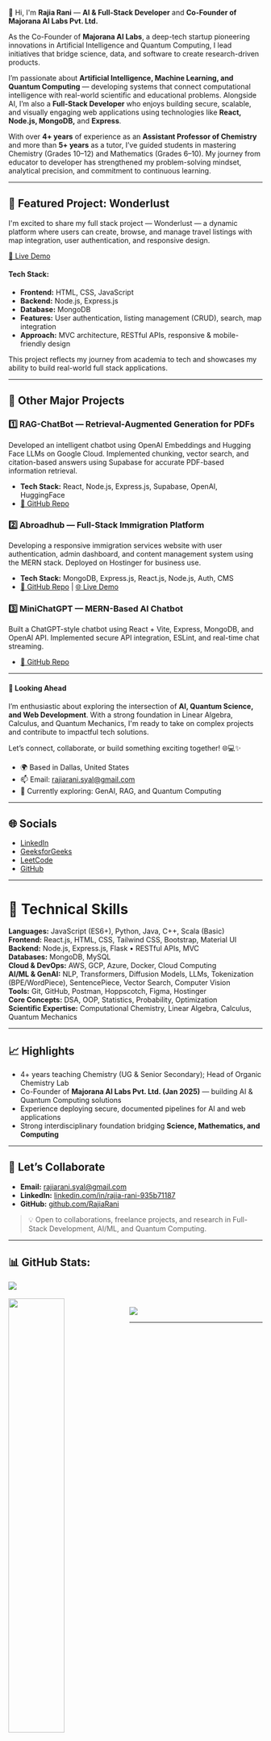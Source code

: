 👋 Hi, I'm <b>Rajia Rani</b> — <b>AI & Full-Stack Developer</b> and <b>Co-Founder of Majorana AI Labs Pvt. Ltd.</b>  
<p>
  As the Co-Founder of <b>Majorana AI Labs</b>, a deep-tech startup pioneering innovations in Artificial Intelligence and Quantum Computing, I lead initiatives that bridge science, data, and software to create research-driven products.  
</p>

<p>
  I’m passionate about <b>Artificial Intelligence, Machine Learning, and Quantum Computing</b> — developing systems that connect computational intelligence with real-world scientific and educational problems.  
  Alongside AI, I’m also a <b>Full-Stack Developer</b> who enjoys building secure, scalable, and visually engaging web applications using technologies like <b>React, Node.js, MongoDB,</b> and <b>Express</b>.
</p>

<p>
  With over <b>4+ years</b> of experience as an <b>Assistant Professor of Chemistry</b> and more than <b>5+ years</b> as a tutor, I’ve guided students in mastering Chemistry (Grades 10–12) and Mathematics (Grades 6–10).  
  My journey from educator to developer has strengthened my problem-solving mindset, analytical precision, and commitment to continuous learning.  
</p>

---

<h2>🌟 Featured Project: Wonderlust</h2>
<p>
  I'm excited to share my full stack project — Wonderlust — a dynamic platform where users can create, browse, and manage travel listings with map integration, user authentication, and responsive design.
</p>
<a href="https://miniwonderlust-project.onrender.com/listings">🔗 Live Demo</a>
<h4>Tech Stack:</h4>
<ul>
<li><b>Frontend:</b> HTML, CSS, JavaScript</li>
<li><b>Backend:</b> Node.js, Express.js</li>
<li><b>Database:</b> MongoDB</li>
<li><b>Features:</b> User authentication, listing management (CRUD), search, map integration</li>
<li><b>Approach:</b> MVC architecture, RESTful APIs, responsive & mobile-friendly design</li>
</ul>

<p>This project reflects my journey from academia to tech and showcases my ability to build real-world full stack applications.</p>

---

<h2>🚀 Other Major Projects</h2>

<h3>1️⃣ RAG-ChatBot — Retrieval-Augmented Generation for PDFs</h3>
<p>
Developed an intelligent chatbot using OpenAI Embeddings and Hugging Face LLMs on Google Cloud. Implemented chunking, vector search, and citation-based answers using Supabase for accurate PDF-based information retrieval.
</p>
<ul>
<li><b>Tech Stack:</b> React, Node.js, Express.js, Supabase, OpenAI, HuggingFace</li>
<li><a href="https://github.com/RajiaRani/RAG-ChatBot--Based-Information-Retrieval-System-">🔗 GitHub Repo</a></li>
</ul>

<h3>2️⃣ Abroadhub — Full-Stack Immigration Platform</h3>
<p>
Developing a responsive immigration services website with user authentication, admin dashboard, and content management system using the MERN stack. Deployed on Hostinger for business use.
</p>
<ul>
<li><b>Tech Stack:</b> MongoDB, Express.js, React.js, Node.js, Auth, CMS</li>
<li><a href="https://github.com/RajiaRani/Final-AbroadHub">🔗 GitHub Repo</a> | <a href="https://abroadhub.in/">🌐 Live Demo</a></li>
</ul>

<h3>3️⃣ MiniChatGPT — MERN-Based AI Chatbot</h3>
<p>
Built a ChatGPT-style chatbot using React + Vite, Express, MongoDB, and OpenAI API. Implemented secure API integration, ESLint, and real-time chat streaming.
</p>
<ul>
<li><a href="https://github.com/RajiaRani/ChatGPT_Mini">🔗 GitHub Repo</a></li>
</ul>

---

<h4>💭 Looking Ahead</h4>
<p>
I’m enthusiastic about exploring the intersection of <b>AI, Quantum Science, and Web Development</b>. With a strong foundation in Linear Algebra, Calculus, and Quantum Mechanics, I'm ready to take on complex projects and contribute to impactful tech solutions.
</p>

<p>Let’s connect, collaborate, or build something exciting together! 🌐💻✨</p>
<ul>
  <li>🌍 Based in Dallas, United States</li>
  <li>📫 Email: <a href="mailto:rajiarani.syal@gmail.com">rajiarani.syal@gmail.com</a></li>
  <li>🧠 Currently exploring: GenAI, RAG, and Quantum Computing</li>
</ul>

---

<h2>🌐 Socials</h2>
<ul>
  <li><a href="https://www.linkedin.com/in/rajia-rani-935b71187/">LinkedIn</a></li>
  <li><a href="https://www.geeksforgeeks.org/user/rajiaracwmt/">GeeksforGeeks</a></li>
  <li><a href="https://leetcode.com/progress/">LeetCode</a></li>
  <li><a href="https://github.com/RajiaRani">GitHub</a></li>
</ul>

---

# 🧠 Technical Skills

**Languages:** JavaScript (ES6+), Python, Java, C++, Scala (Basic)  
**Frontend:** React.js, HTML, CSS, Tailwind CSS, Bootstrap, Material UI  
**Backend:** Node.js, Express.js, Flask • RESTful APIs, MVC  
**Databases:** MongoDB, MySQL  
**Cloud & DevOps:** AWS, GCP, Azure, Docker, Cloud Computing  
**AI/ML & GenAI:** NLP, Transformers, Diffusion Models, LLMs, Tokenization (BPE/WordPiece), SentencePiece, Vector Search, Computer Vision  
**Tools:** Git, GitHub, Postman, Hoppscotch, Figma, Hostinger  
**Core Concepts:** DSA, OOP, Statistics, Probability, Optimization  
**Scientific Expertise:** Computational Chemistry, Linear Algebra, Calculus, Quantum Mechanics

---

## 📈 Highlights
- 4+ years teaching Chemistry (UG & Senior Secondary); Head of Organic Chemistry Lab  
- Co-Founder of **Majorana AI Labs Pvt. Ltd. (Jan 2025)** — building AI & Quantum Computing solutions  
- Experience deploying secure, documented pipelines for AI and web applications  
- Strong interdisciplinary foundation bridging **Science, Mathematics, and Computing**

---

## 🤝 Let’s Collaborate
- **Email:** [rajiarani.syal@gmail.com](mailto:rajiarani.syal@gmail.com)  
- **LinkedIn:** [linkedin.com/in/rajia-rani-935b71187](https://www.linkedin.com/in/rajia-rani-935b71187/)  
- **GitHub:** [github.com/RajiaRani](https://github.com/RajiaRani)

> 💡 Open to collaborations, freelance projects, and research in Full-Stack Development, AI/ML, and Quantum Computing.

---

<h2>📊 GitHub Stats:</h2>
<div><img src="https://github-readme-stats.vercel.app/api/top-langs/?username=RajiaRani&theme=dark&hide_border=false&include_all_commits=true&count_private=true&layout=compact"/></div>
</br>
<div><img align="left" width="47%" src="https://github-readme-stats.vercel.app/api?username=RajiaRani&show_icons=true&theme=radical" /></div>
</br>
<div><img src="https://github-readme-streak-stats.herokuapp.com/?user=RajiaRani&theme=dark&hide_border=false" /></div>

---

<!---
RajiaRani/RajiaRani is a ✨ special ✨ repository because its `README.md` appears on your GitHub profile.
You can click the Preview link to take a look at your changes.
--->
